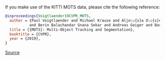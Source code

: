 If you make use of the KITTI MOTS data, please cite the following reference:

``` bibtex 
@inproceedings{Voigtlaender19CVPR_MOTS,
  author = {Paul Voigtlaender and Michael Krause and Aljo\u{s}a O\u{s}ep and Jonathon Luiten
           and Berin Balachandar Gnana Sekar and Andreas Geiger and Bastian Leibe},
  title = {{MOTS}: Multi-Object Tracking and Segmentation},
  booktitle = {CVPR},
  year = {2019},
}
```

[Source](https://www.vision.rwth-aachen.de/page/mots)